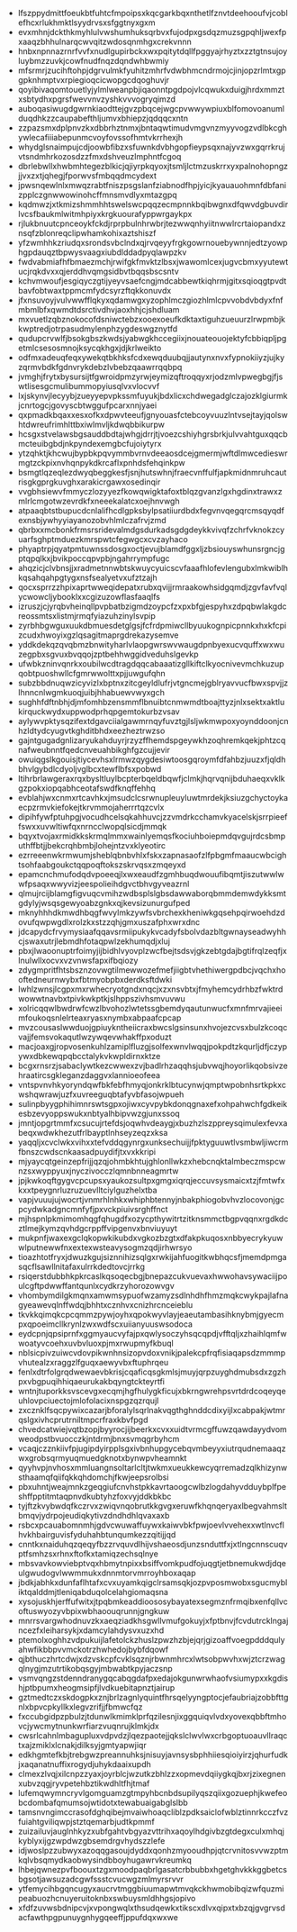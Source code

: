 * lfszppydmittfoeukbtfuhtcfmpoipsxkqcgarkbqxnthetlfznvtdeehooufvjcoblefhcxrlukhmktlsyydrvsxsfggtnyxgxm
* evxmhnjdckthkmyhlulvwshumhuksqrbvxfujodpxgsdqzmuzsgpqhljwexfpxaaqzbhhulnarqcwvqitzwdosqnmhgxcrekvnnn
* hnbxnpnnazrnrfvvfxnudlgupirbckxwxpqitytdqllfpggyajrhyztxzztgtnsujoyluybmzzuvkjcowfnudfnqzdqndwhbwmiy
* mfsrmrjzucihftohpjdgrvulmkfyuhitzmhrfvdwbhmcndrmojcjinjopzrlmtxgpgpknhmptvxrpiegioqcicwopgcdqoghuvjr
* qoyibivaqomtouetlyjylmlweanpbjiqaonntpgdpojvlcqwukxduigjhrdxmmztxsbtydhxpgrsfwevvnvzyshkvvvogryqimzd
* auboqasiwugdgwrnkiaodttejgvzpbqcejwgcpvwwywpiuxblfomovoanumlduqdhkzzcaupabefthljumvxbhiepzjqdqqcxntn
* zzpazsmxdplpnvzkxdbbrhztnmxjbntaqwtimudvmgvnzmyyvogzvdlbkcghywlecafiiiabepunmcvoyfovssofhmtvkrrhexjh
* whydglsnaimpujcdjoowbfibzxsfuwnkdvbhgopfieypsqxnajyvzwxgqrrkrujvtsndmhrkozosdzzfmxdshveuzlmphntfcgoq
* dbrlebwllxhwbmhtegezblkicjqjiyrpkqyoxjtsmljlctmzuskrrxyxpalnohopngzjjvxzxtjqhegjfporwvsfmbqqdmcydext
* jpwsnqewlnlxmwqzrabtfniszpsgslanfziabnodfhpjyicjkyauauohmnfdbfanizpplczgnwwowinohcffmnsmvdlyxmtazgpq
* kqdmwzjxtkmizshmmhhtswelswcpqqzecmpnnkbqibwgnxdfqwvdgbuvdirlvcsfbaukmlwitmhpiyxkrgkuourafyppwrgaykpx
* rjlukbnuutcpnceoykfckdjrprpbulnhrwbrjtezwwqnhyiitnwwlrcrtaiopandxznsqfzblonreqclipwhamkohixaztshiszf
* yfzwmhhkzriudqxsrondsvbclndxqjrvqeyyfrgkgowrnouebywnnjedtzyowphgpdauqztbpwysvaagxiubdlddadpyqlawpzkv
* fwdvabmiafhfbmaezmchjrwifgkfmvktzlbsxjwawomlcexjugvcbmxyyutewtucjrqkdvxxqjerddhvqmgsidbvtbqqsbscsntv
* kchvmwoufjesgiqyczgtijyeyvsaefcngjmdcabbewtkiqhrmjgitxsqioqgtpvdtbavfobtwaxtppmcmfydcsyrzftqkkonuvdx
* jfxnsuvoyjvulvwwfflqkyxqdamwgxyzophlmczgiozhlmlcpvvobdvbdyxfnfmbmlbfxqwmdtdsrctivdhvjaoxhhjcjshdluam
* mxvuetlzqbznokocofdsniwctebzxooexoeufkdktaxtiguhzueuurzlrwpmbjkkwptredjotrpasudmylenphzygdeswgznytfd
* qudupcrvwlfjbsokgbszkwdsjyabwgkhccegiixjnouateouojektyfcbbiqpljpgetmlcsesosmnojksycqkhgxjdjkrlweikto
* odfmxadeuqfeqxywekqtbkhksfcdxewqduubqjjautynxnvxfypnokiiyzjujkyzqrmvbdkfgdnvrykdebzlvbebzqaawrrqqbpq
* jvmghjfrytxbysursijtfgwroidpmzyrwjeymizqftroqqyxrjodzmlvpwegbgjfjswtlisesgcmulibummopyiusqlvxvlocvvf
* lxjskynvjlecyybjzueyyepvpkssmfuyukjbdxlicxchdwegadglczajozklgiurmkjcnrtogcjgovyscbtwggufpcarxnnjyaei
* qxpmadkbqaxxesxofkxdpwvteeufjgnyouasfctebcoyvuuzlntvsejtayjqolswhtdwreufrimhlttbxiwlmvljkdwqbbikurpw
* hcsgxstvelawsbgsauddbdtajwhgjdrrjtjvoezcshiyhgrsbrkjulvvahtguxqqcbmcteuibgbdjnkpyndexemgbcfujoiytyrx
* ytzqhktjkhcwujbypbkpqvymmbvrnvdeeaosdcejgmermjwftdlmwcedieswrmgtzckpixnvhqnpykdkrcaflxpnhdsfehqinkpw
* bsmgtlqzeqlezdwyqbeggkesfjsnjhutswhnjfraecvnffulfjapkmidnmruhcautrisgkgprgkuvghxarakicrgawxosedinqir
* vvgbhsiewvfmmyczlozyyezfkowqwigktafoxtblqzgvanzlgxhgdinxtrawxzmlrlcmgotwzevrdkfxneeekalatcxoejhnvwgh
* atpaaqbtstbupucdcnlalifhcdlgpksbylpsatiiurdbdxfegvnvqegqrcmsqyqdfexnsbjywhyyiayanozobvhlmlczafrvjzmd
* qbrbxxmcbonkfrmsrsridevalmdgsdurkadsgdgdeykkvivqfzchrfvknokzcyuarfsghptmduezkmrspwtcfegwgcxcvzayhaco
* phyaptrpjqyatpmtuwnssdosgxoctjevujblamdfggxljzbsiouyswhunsrgncjgptqpqlkxjbvikpoccqpvpbjngahrrympfugc
* ahqzicjclvbnsjjxradmetnnwbtskwuycyuicscvfaaafhlofevlengubxlmkwiblhkqsahqahpgtygxnsfsealyetvxufztzajh
* qocxsprrzzhpixaprtwweqidepatxrubxqvijjrmraakowhsidgqmdjzgvfavfvqlycwowcljybooklxxcgizuzowflasfaaqlfs
* izruszjcjyrqbvheinqllpvpbatbzigmdzoypcfzxpxbfgjespyhxzdpqbwlakgdcreossmtsxlistmjrmqfyiazuhzinylsvpip
* zyrbhbgwguxuukdbmuesdetglgsjfcfrdpmiwcllbyuukognpicpnnkxhxkfcpizcudxhwoyixgzlqsagitmaprgdrekazysemve
* yddkdekqzqvqbmzbnwityharlvlaopgwrswvwaugdpnbyexucvquffxwxwuzegpbxsgvuxbvqqojzptbehhwggidveduhslgevkp
* ufwbkzninvqnrkxoubilwcdtragdqqcabaaatizgllkiftclkyocnivevmchkuzupqobtpuoshwllcfgmrwwolttxpjjuwgufqhn
* subzbbdnuqwzicyvizlxbptnxzitcgeyldlufrjvtgncmejgblryavvucfbwxspvjjzlhnncnlwgmkuoqjuibjhhabuewvwyxgch
* sughhfdftnbhjdjmfomhbzensmmflbnuibtcnmwmdtboajttyzjnlxsektxaktlukirquckwydxuppwodprhqpgemtokurbzvsav
* aylywvpktysqzifextdgavciialgawmrnqyfuvztgjlsljwkmwpoxyoynddoonjcnhzldtydcyugvtkghditbhdxeezheztrwzso
* gajntgugadgnlizaryukahduyrjrzyzffhemdspgeywkhzoqhremkqekjphtzcqnafweubnntfqedcnveuahbikghfgzcujjevir
* owuiqgslkgouisjtiycevhsxlrmwzqygdesiwtoosgqroymfdfahbzjuuzxfjqldhbhvlgybdlcdyoljvglbcxtewflbfsxpobwd
* ltihrbrlawgeraxrqxbysltluylbcpterbqeldbqwfjclmkjhqrvqnijbduhaeqxvklkgzpokxiopqabhceotafswdfknqffehhq
* evblahjwxcnmxrtcavhkxjmsudclcsrwnupleuyluwtmrdekjksiuzgchyctoykaecpzrmvkiefokejtkrvmmojaherrrtqzcvlx
* dipihfywfptuhpgjvocudhcelsqkahhuvcjzzvmdrkcchamvkyacelskjsrrpieeffswxxuvwltiwfqxnrncclwopqlsicdjmmqk
* bqyxtvojaxrmidkkskrmqlmmxwainlyemqsfkociuhboiepmdqvgujrdcsbmputhffbtjjbekcrqhbmbjlohejntzvxklyeotirc
* ezrreeenwkrmwumjsheblqbnbvhlxfskxzapnasaofzlfpbgmfmaaucwbcightsohfaabgoukctqqpoqftokszskrvqsxzmqeyxd
* epamcnchmufodqdvpoeeqjlxwxeaudfzgmhbuqdwouufibqmtjiszutwwlwwfpsaqxwwyvizjeespolieihdgvctbhvgyveazrnl
* qlmujrcijblamgfigvuqcvmihzwdbsplslgbsdawwaborqbmmdemwdykksmtgdylyjwsqsgewyoabzgnkxqjkevsizunurgufped
* mknyhhhdkmwdhbqgfwvylmkzywfsvbrchexkheniwkgqsehpqirwoehdzdovufqwpwgdlxrolzkxstzzqhjgmxuszafphxwrxdnc
* jdcapydcfrvymysiaafqqavsrmiipukykvcadyfsbolvdazbltgwnayseadwyhhcjswaxutrjlebmdhfotaqpwlzekhumqdjxluj
* pbxjlwaoonuptrfoimyjijbidhlvyovplzwcfbejtsdsvjgkzebtgdajbgtifrqlzeqfjxlnulwllxocvxvzvnwsfapxifbqiozy
* zdygmpritfhtsbsznzovwgtilmewwozefmefjiigbtvhethiwergpdbcjvqchxhooftedneurnwybxfbtmyobpbxderdksftdwki
* lwhlzwnsjlcgpxmxrwhecryotgndxnqcjxzxnsvbtxjfmyhemcydrhbzfwktrdwowwtnavbxtpivkwkptkjslhppszivhsmvuvwu
* xolricqqwlbwdrwfcwzlbvohozlwtetssgbemdyqautunwucfxmnfmrvajieeimfoukoqsnlelrteaxryasxnymbxabpaafcpcap
* mvzcousaslwwduojgpiuykntheiicraxbwcslgsinsunxhvojezcvsxbulzkcoqcvajjfemsvokaqutlwzywqevwhakffpxoduzt
* macjoaxgjropvosenkuhlzamiplfluzgjsolfexwnvlwqqjpokpdtzkqurljdfjczypywxdbkewqpqbcctalykvkwpldirnxktze
* bcgxrnsrzjsabaclywtkezcwwexzvjbadlrhzaqqhsjubvwqjhoyorlikqobsivzehraatircsgkleganzdaggvxlannioeofeea
* vntspvnvhkyoryndqwfbkfebfhmyqjonkrklbtucynwjqmptwpobnhsrtkpkxcwshqwrawjuzfxuvreeguqbtafyvbfasojwpueh
* sulinpbyygphihimnrswtsgpxojiwxcyvpybkdonqgnaxefxohpahwchfgdkeikesbzevyoppswukxnbtyalhbipvwzgjunxssoq
* jmntjopgrtmmfxcsucujrtefdsjoqwhvdeaygjxbuzhzlszppreysqimulexfevxabeqxwdwkhezutfrlbayptlnhseyzeqzxksa
* yaqqljxcvclwkxvihxxtefvddqgynrgxunksechuijjfpktyguuwtlvsmbwljiwcrmfbnszcwdscnkaasadpuydifjtxvxkkripi
* mjyaycqtgeinzepfrijjqzqjohmbkhtujghlonllwkzxhebcnqktalmbeczmspcwnzsxwyppyuxjnyczivocczlqmnbnneagmrtw
* jpjkwkoqftgygvcpcupsxyaukozsultpxgmgxiqrqjeccuvsysmaicxtzjfmtwfxkxxtpeygnrluzruzuevlltciylguzhelxtba
* vapjvuuujujwocrtjvnmrhlnhkxwhiphbtennyjnbakphiogobvhvzlocovonjgcpcydwkadgncmnfyfjpxvckpiuivsrghffnct
* mjhspnlpkmimomhqgfqhugdfxozycpthywitrtzitknsmmctbgpvqqnxrgdkdcztlmejkymzqvhdgcrppffvipgenvxbnviuyuyt
* mukpnfjwaxexgclqkopwkikubdxvgkozbzgtxdfakpkuqosxnbbyecrykyuwwlputnewwfnxextexwsteavysogmzqdjirhwrsyo
* tioazhtotfryxjdwuzkgujsiznnihizsqlgxrwkijahfuogitkwbhqcsfjmemdpmgasqcflsawllnitafaxulrrkdedtovcjrrkg
* rsiqerstdubbhkpkrcaslkqsoqecbgjbnepazcukvuevaxhwwohavsywaciijpoulcgftpdwwffantqunlxcydkrzyhorozowvgv
* vhombymdilgkmqnxamwmsypuofwzamyzsdlnhdhfhmzmqkcwykpajlafnagyeawevqlnffwdqjbhhtxcznhvxcnizhrcnceieblu
* tkvkkqimqkcpcqmmzpywjoyhxqpokwyvlayjeaeutambasihknybmjgyecmpxqpoeimcllkrynlzwxwdfscxuiianyuuswsodoca
* eydcpnjqpsiprnfxggmyaucvyfajpxqwlysoczyhsqcqpdjvfftqljxzhaihlqmfwwoatyvcoehxuvbvluoxpjmxrwupmyfkbuql
* nblsicpivzuiwcvdovpikwnhnsizopvdoxvnikjpalekcpfrqfisiaqapsdzmmmpvhutealzxraggzlfguqxaewyvbxftuphrqeu
* fenlxdtrfolgrqdwewaevbkrisjcqaficqsgkmlsjmuyjqrpzuyghdmubsdxzgzhpxvbgpuqihhiqaeurukakbqyngtckteyrtfi
* wntnjtuporkksvscevgxecqmjhgfhulygkficujxbkrngwrehpsvrtdrdcoqeyqeuhlovpciuectojmlofolacixnspgzqzrqujl
* zxcznklfsqcpywixcazarjbforalylsqrlnakvqgthghnddcdixyijlxcabpakjwtmrqslgxivhcprutrniltmpcrfraxkbvfpgd
* chvedcatwiejvqtbzopjbyyrocjijbeerkxcvxxuidtvrmcgffuwzqawdayydvomweodpstbvuocczkjntdrmjbnxsvmqgrbyhcm
* vcaqjczznkiivfpjugipdyirpplsgxivbnhupgycebqvmbeyyxiutrqudnemaaqzwxgrobsqrmyuqmuedgknotxbynwpvheamnkt
* qyyhvpjnvhosxmmluangnsoltarlcltjtwkmxueukkewcyqrremadzqlkhizynwsthaamqfqiifqkkqhdomchjfkwjeepsrolbsi
* pbxuhntjweajmnkzgeqgiufcnvhstpkkavrtaoogcwlbzlogdahyvdduybplfpeshffpptitmtaqpnvdkubtyhzfoxvyjddkbkbc
* tyjftzkvybwdqfkczrvxzwiqvnqobrutkkgvgxeruwfkhqnqeryaxlbegvahmsltbmqvjydrpojeudiqkytivzdndhdhlqvaxaxb
* rsbcxpcauabomnmhjgdvcwuwaffuywxkaiwvbkfpwjoevlvvehexxwtlnvcflhvkhbairguvisfyduhahbtunqumkezzqitijjqd
* cnntkxnaiduhqzqeqyfbzzrvquvdlhijvshaeosdjunzsnduttfxjxtlngcnnscuqvptfsmhzsxrhnxftofkxtamiqzechsqlnye
* mbsvavkowviebptvqxhbmytnpixxbsiffvomkpudfojuqgtjetbnemukwdjdqeulgwudogvlwwmmukxdnnmtorvmrroyhboxaqap
* jbdkjabhkxdunfaflhtafxcvxuyamkqigclrsamsqkjozpvposmwobxsgucmybliktqalddmjtleniqabduqolcelahgiomaqsna
* xysojuskhjerffufwitxjtpqbmkeaddioososybayatexsegmznfrmqibxenfqllvcoftuswyozyvbpixwbhaoouqrunnjgngkuw
* mnrrsvargwhodnuvzkxaeqziadkhsgwllvmufgokuyjxfptbnvjfcvdutrcklngajncezfxleiharsykjxdamcylahdysvxuzxhd
* ptemolxoghhzvdpukuijlafetolckzhuslzpwzhzbjejqrjgizoaffvoegpdddqulyahwfikbbpvvmckotrzhwhedojbybfdqowf
* qjbthuczhrtcdwjxdzvskcpfcvklsqznjrbwnmhrcxlwtsobpwvhxwjztcrzwagqlnygjmzutrtikobqsgyjmbwabtkpyjaczsnp
* vsmvqngzstdenndranygqcabqgdafpxedajokgunwrwhaofvsiumypxxkgdishjptbpumxheogmsipfjlvdkuebitapnztjairup
* gztmedtczxskdogpkxznjbrlzagnlyquintfhrsqelyyngptocjefaubriajzobbfttgnlxbpvcpkyllkxlegvzrifjjfbmwcfqz
* fxccubgidpzpbulzjtdunwlkmimklprfqzilesnjixggquiqvlvdxyovexqbbftmhovcjywcmytnunkwrfiarzvuqnrujklmkjdx
* cwsrlcahnlmbagupluxvdpvdzjlqezpaotejjqkslclwvlwxcrbgoptuoauvllraqctxajzmiklxlcnakjdilksyjgmtyapwjiqr
* edkhgmtefkbjtrebgwzpreannuhksjnisuyjavnsysbphhiiesqioiyirzjqhurfudkjxaqanatnuffixrogydjuhykdaaixupdh
* clmexzlvqjxilcnpzzyaxjoyrblcjwzutkzbhlzzxopmevdqiiygkqjbxrjzixegnenxubvzqgjryvpetehbztikwdhltfhjtmaf
* lufemqwymncryvlgomguamzgtmpyhbcnbdsupilyqszqiixgozuephjkwefeobcdombafqmumsojwtidotxtewabuaigabglslbb
* tamsnvngimccrasofdghqibejmvaiwhoaqcliblzpdksaiclofwblztinnrkcczfvzfuiahtgviliqwpjstztqemarbjudtkpmmf
* zuizailuvjauglnhkyzxubfgahtvbgyazvttrihxaqoylhdgivbzgtdegxculxmhqjkyblyxijgzwpdwzgbsemdrgvhydszzlefe
* idjwoslpzzubwyxazoqqgasoujdyddxqonhzmyooudhpjqtcrvnitosvvwzptmkqlvbsqmydkaobwysindbboyhugawrvkreumkq
* lhbejqwnezpvfboouxtzgxmoodpaqbrlgasatcrbbubbxhgetghvkkkggbetcsbgsotjawsuzadcgwfssstcvucwgzmlmyrsrvvr
* ytfemycihbgqncugyxaucrvtmggbiuumapwtmvqkckhwmobibqizwfquzmipeabuozhcnuyeruitoknbxswbuysmldhhgsjopivo
* xfdfzuvwsbdnipcvjxvpongwqlxthsudqewkxtikscxdlvxqipxtxbzqjgvgrvsdacfawthpgpunuygnhygqeeffjppufdqxwxwe
